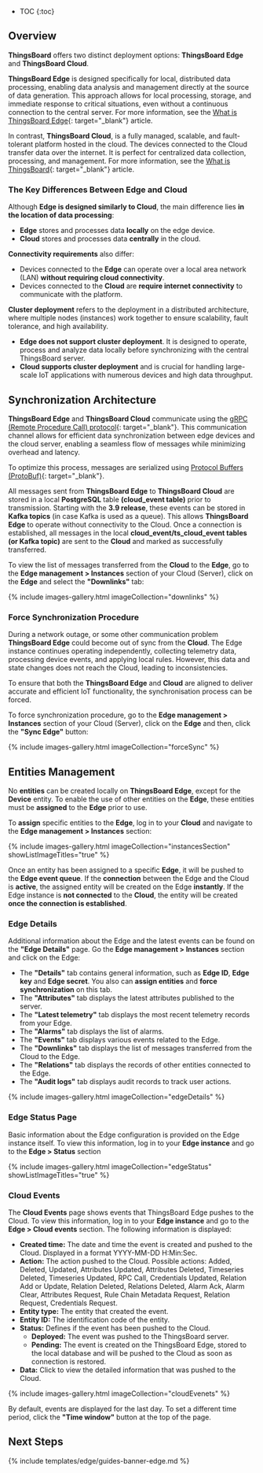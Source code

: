* TOC
{:toc}

## Overview

**ThingsBoard** offers two distinct deployment options: **ThingsBoard Edge** and **ThingsBoard Cloud**.

**ThingsBoard Edge** is designed specifically for local, distributed data processing, enabling data analysis and management directly at the source of data generation. This approach allows for local processing, storage, and immediate response to critical situations, even without a continuous connection to the central server. For more information, see the [What is ThingsBoard Edge](/docs/{{docsPrefics}}getting-started-guides/what-is-edge/){: target="_blank"} article.

In contrast, **ThingsBoard Cloud**, is a fully managed, scalable, and fault-tolerant platform hosted in the cloud. The devices connected to the Cloud transfer data over the internet. It is perfect for centralized data collection, processing, and management. For more information, see the [What is ThingsBoard](/docs/{{peDocsPrefics}}getting-started-guides/what-is-thingsboard/){: target="_blank"} article.

### The Key Differences Between Edge and Cloud 

Although **Edge is designed similarly to Cloud**, the main difference lies **in the location of data processing**:
* **Edge** stores and processes data **locally** on the edge device.
* **Cloud** stores and processes data **centrally** in the cloud.

**Connectivity requirements** also differ: 
* Devices connected to the **Edge** can operate over a local area network (LAN) **without requiring cloud connectivity**.
* Devices connected to the **Cloud** are **require internet connectivity** to communicate with the platform.

**Cluster deployment** refers to the deployment in a distributed architecture, where multiple nodes (instances) work together to ensure scalability, fault tolerance, and high availability.
* **Edge does not support cluster deployment**. It is designed to operate, process and analyze data locally before synchronizing with the central ThingsBoard server.
* **Cloud supports cluster deployment** and is crucial for handling large-scale IoT applications with numerous devices and high data throughput.

## Synchronization Architecture

**ThingsBoard Edge** and **ThingsBoard Cloud** communicate using the [gRPC (Remote Procedure Call) protocol](https://grpc.io/){: target="_blank"}. This communication channel allows for efficient data synchronization between edge devices and the cloud server, enabling a seamless flow of messages while minimizing overhead and latency.

To optimize this process, messages are serialized using [Protocol Buffers (ProtoBuf)](https://github.com/protocolbuffers/protobuf){: target="_blank"}.

All messages sent from **ThingsBoard Edge** to **ThingsBoard Cloud** are stored in a local **PostgreSQL** table **(cloud_event table)** prior to transmission. Starting with the **3.9 release**, these events can be stored in **Kafka topics** (in case Kafka is used as a queue). This allows **ThingsBoard Edge** to operate without connectivity to the Cloud. Once a connection is established, all messages in the local **cloud_event/ts_cloud_event tables (or Kafka topic)** are sent to the **Cloud** and marked as successfully transferred.

To view the list of messages transferred from the **Cloud** to the **Edge**, go to the **Edge management > Instances** section of your Cloud (Server), click on the **Edge** and select the **"Downlinks"** tab:

{% include images-gallery.html imageCollection="downlinks" %}

### Force Synchronization Procedure

During a network outage, or some other communication problem **ThingsBoard Edge** could become out of sync from the **Cloud**. The Edge instance continues operating independently, collecting telemetry data, processing device events, and applying local rules. However, this data and state changes does not reach the Cloud, leading to inconsistencies.

To ensure that both the **ThingsBoard Edge** and **Cloud** are aligned to deliver accurate and efficient IoT functionality, the synchronisation process can be forced.

To force synchronization procedure, go to the **Edge management > Instances** section of your Cloud (Server), click on the **Edge** and then, click the **"Sync Edge"** button:

{% include images-gallery.html imageCollection="forceSync" %}

## Entities Management

No **entities** can be created locally on **ThingsBoard Edge**, except for the **Device** entity. To enable the use of other entities on the **Edge**, these entities must be **assigned** to the **Edge** prior to use.

To **assign** specific entities to the **Edge**, log in to your **Cloud** and navigate to the **Edge management > Instances** section:

{% include images-gallery.html imageCollection="instancesSection" showListImageTitles="true" %}

Once an entity has been assigned to a specific **Edge**, it will be pushed to the **Edge event queue**. 
If the **connection** between the Edge and the Cloud is **active**, the assigned entity will be created on the Edge **instantly**. 
If the Edge instance is **not connected** to the **Cloud**, the entity will be created **once the connection is established**.

### Edge Details

Additional information about the Edge and the latest events can be found on the **"Edge Details"** page.
Go the **Edge management > Instances** section and click on the Edge: 
* The **"Details"** tab contains general information, such as **Edge ID**, **Edge key** and **Edge secret**. You also can **assign entities** and **force synchronization** on this tab.
* The **"Attributes"** tab displays the latest attributes published to the server. 
* The **"Latest telemetry"** tab displays the most recent telemetry records from your Edge.
* The **"Alarms"** tab displays the list of alarms.
* The **"Events"** tab displays various events related to the Edge. 
* The **"Downlinks"** tab displays the list of messages transferred from the Cloud to the Edge.
* The **"Relations"** tab displays the records of other entities connected to the Edge.
* The **"Audit logs"** tab displays audit records to track user actions.

{% include images-gallery.html imageCollection="edgeDetails" %}

### Edge Status Page

Basic information about the Edge configuration is provided on the Edge instance itself. To view this information, log in to your **Edge instance** and go to the **Edge > Status** section

{% include images-gallery.html imageCollection="edgeStatus" showListImageTitles="true" %}

### Cloud Events

The **Cloud Events** page shows events that ThingsBoard Edge pushes to the Cloud. To view this information, log in to your **Edge instance** and go to the **Edge > Cloud events** section. The following information is displayed:

* **Created time:** The date and time the event is created and pushed to the Cloud. Displayed in a format YYYY-MM-DD H:Min:Sec.
* **Action:** The action pushed to the Cloud. Possible actions: Added, Deleted, Updated, Attributes Updated, Attributes Deleted, Timeseries Deleted, Timeseries Updated, RPC Call, Credentials Updated, Relation Add or Update, Relation Deleted, Relations Deleted, Alarm Ack, Alarm Clear, Attributes Request, Rule Chain Metadata Request, Relation Request, Credentials Request.
* **Entity type:** The entity that created the event.
* **Entity ID:** The identification code of the entity.
* **Status:** Defines if the event has been pushed to the Cloud. 
  * **Deployed:** The event was pushed to the ThingsBoard server.
  * **Pending:** The event is created on the ThingsBoard Edge, stored to the local database and will be pushed to the Cloud as soon as connection is restored.
* **Data:** Click to view the detailed information that was pushed to the Cloud.

{% include images-gallery.html imageCollection="cloudEvenets" %}

By default, events are displayed for the last day. To set a different time period, click the **"Time window"** button at the top of the page.

## Next Steps

{% include templates/edge/guides-banner-edge.md %}
